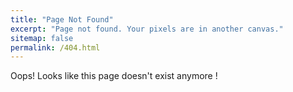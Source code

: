 ```yaml
---
title: "Page Not Found"
excerpt: "Page not found. Your pixels are in another canvas."
sitemap: false
permalink: /404.html
---
```


Oops! Looks like this page doesn't exist anymore ! 
